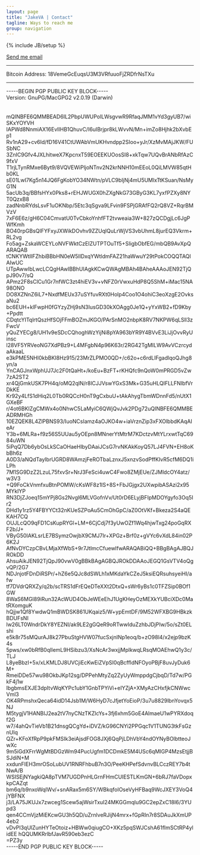 ```yaml
---
layout: page
title: "JakeVA | Contact"
tagline: Ways to reach me
group: navigation
---
```

{% include JB/setup %}

<span>
<a href="#" id="email_contact">Send me email</a>
 <script type="text/javascript" >
      var _jvObfuscatedHREF0 = "mai";var _jvObfuscatedHREF1 = "lto";var _jvObfuscatedHREF2 = ":jak";var _jvObfuscatedHREF3 = "eva";var _jvObfuscatedHREF4 = "@gm";var _jvObfuscatedHREF5 = "ail";var _jvObfuscatedHREF6 = ".co";var _jvObfuscatedHREF7 = "m";var _jvObfuscatedHREF  = _jvObfuscatedHREF0+_jvObfuscatedHREF1+_jvObfuscatedHREF2+_jvObfuscatedHREF3+_jvObfuscatedHREF4+_jvObfuscatedHREF5+_jvObfuscatedHREF6+_jvObfuscatedHREF7;
      document.getElementById('email_contact').href = _jvObfuscatedHREF;
  </script>
<hr/>
<p>Bitcoin Address: 18VemeGcEuqsU3M3VRfuuoFjZRDfrNsTXu</p>
<hr/>
<p>
-----BEGIN PGP PUBLIC KEY BLOCK-----<br/>
Version: GnuPG/MacGPG2 v2.0.19 (Darwin)<br/>
<br/><br/>
mQINBFE6QMMBEAD6IL2PbpUWUPolLWsgvwR9RfaqJMM1vYd3gyUB7/wiSKxYOYVH
IAPWd8NnmiAX16EvlIHB1QhuvC/I6uIBrjpr8kLWvvN/Mn+imZo8Hjhk2bXvbEp1
Rv1nA29+cv6Id/fD16V41CtUWAbVmUKHvndpp2SIoo+yJr/XzMvMAjJKW/FUSbNC
3ZnIC9Gfv4JXLhitweX7KpcnxT59EOEEKUOosSI8+xkTqw7UQvBrANbRfAzC9fxV
T1rjLTynRMxe6Byt9/8VQVEWiPljoNTnv2N2krNNH10mEEoL0QiLMVW85qtHb0KL
sE01LwI7Kg5n14JQ6FgKobYO34NWtn/pVLC9bIjNj4mU5UMlxTtKSuan/NsMyG1N
5acUb3q/BBfsHYx0Pks8+rEHJWUGX0hZXgNkG73GByG3KL7yxfPZXy8NYT0QzxB8
zadNnbRYdsLsvF1uOKNbp/5Etc3qSgva9LFvin9FSPjGRAfFQ2rQ8VZ+RqrBMVzV
7xF6E6z/gH6C04CmvatU0TvCbkoYnhfFT2tvweaia3W+827zQCDgjLc6JgPWfKmh
BO40rpGBsQIFYFxyJXWikDOvhv9ZZUqlQuLrWjVS3vbUhmL8jurEQ3Vkrm+RL2vg
Fo5ag+ZskaWCEYLoNVFWktCzEIZUTPTOuTf5+SIigbObfEG/mbQB9AvXpQARAQAB
tCNKYWtlIFZhbiBBbHN0eW5lIDxqYWtldmFAZ21haWwuY29tPokCOQQTAQIAIwUC
UTpAwwIbLwcLCQgHAwIBBhUIAgkKCwQWAgMBAh4BAheAAAoJEN92TjQpJ90v7/sQ
APmz2F8sClCu1Gr7nfWC3zt4hiEV3v+vNFZ0rVwxuHdP8Q5ShM+iMac15NA98ONO
DO8XZNnZ6iL7+NxdfMEUx37uSYfuvRXt0Holp4Coo1O4ohiC3eoXzgE2OvksaNu2
bc6EUH+klFwpH0fGYzyZHj9sN3IusGD30kXOAgg0Je1Q+yYxWB2+fD9Kby+Ppdtt
CDqtcYITqlrtQszHfSOjFFmBOZmJKGO/PArSnMO2nbpK8RV7NKPW6qLSll3zFwcV
yQuZYECg8/UH1v9eSDcCQhoghWzYijNi8pYA963bYR9Y4BVvE3LiJjOvvRyUinsc
l28VF5YRVeoNG7XdPBz9+L4MFgbN4p96K63r/2RG42TgMILW9AvVCzrcydaAkaaL
e3kPME5NHl0kbBKI8Hz915/23MrZLPMO0QD+/c62o+c6rdLIFgadlqoQJhg8yn/a
YnCAGJnxWphUJ7Jc2F0tQaHt+/koEu+BzFT+rKHQfc9nQoW0mPRGD5vZw7zA2ST2
xr4QjGmkUSK7PH4q/oMQ2qlN/r8lCJJVswYGxS3Mk+G35uHLQIFLLFNIbfVrDkKE
Kr92y4LfS1dHiq2L0Tb0RQCcH0nT9gCxbuU+tAkAhygTbmWDnnFd5/nUtX1GXeBF
r/4ot6BKIZgCMWx4o0NhwC5LaMyiC6QWjQvJvk2PDg72uQINBFE6QMMBEADRMHGh
10EZQEK8L4ZlPBNS93/IuoNCsIamz4aOJKO4w+iaVrznZip3xFXOlbbdKAqAIeAr
Y3b+6MLRa+f9z56S5UUau5yOEpn8MNnerYtMtrM7KDctzvMtYLrxwtTqC6984uWN
5iPqQ7Db6ybOsLkSCaOHaeHlbyDAaiJCsG7rvNKAkKoyQ57LJ4FVN+EH8oKbBh6z
A0D3/aNQdTayIbrUGRD8WAmzjFeROTbaLznxJ5xnzvSodPffKIvR5cfM6DQ1iLPh
7M1SG9DzZ2LzuL75fxvSr+NrJ3FeSci4uwC4Fwo8ZMjEUe/ZJMldcOY4atz/w3V3
+Q9FoCkVnmfxuBtnPOMW/cKsWF8z1lS+8S+FbJGjgx2UXwpibASAzi2x95MYkIYP
RN3DjZJoeq15mYPj8Gs2Nvgl6MLVGofnVv/Ut0rD6ELyjBFIpMDOYgyfo3Oq5Ir2
DHd1y1rz5Y4FBYYCt32nKUeSZPoAu5CmOhGpC/aZ0OtVKf+Bkeza2S4aQEKAH7CQ
OUJLcQO9qFD1CsKupRYGl+LM+6CjCdj7f3yUwOZf1Wq4hjwTxg24poGqRXF2b/J+
VByG50IAKLsrLE7BSymzOwjbX9CMJ7Ir+XPGz+Brf0z+gVYc6vXdL84in02P6K2J
AfNvDYCzpCBvLMjaXfWbS+9r7JtlmcCfuewIfwARAQABiQQ+BBgBAgAJBQJROkDD
AhsuAikJEN92TjQpJ90vwV0gBBkBAgAGBQJROkDDAAoJEGQ1GsVTV4oQgvQP/2G7
NDJnjotFDnDiRSPr/+hZ6e5QJc8dSWLh1xMKdaYkCZeJ5ksiEQRsuhsyeiHI/afw
tf7DVdrQRXZy/q2b/scTRS1dFrEQeDTeXXt2DtxQ+sWr6yBs1c0TFZSip0BOf1GW
8WaS6MGI89iRun32AcWUD4ObJeWEeEhJ1UgKHeyOzMEXkYUBciXDc0MatRXomguK
hQjjw1Qf8YwdwQ1mBWDSK861UKqaiz5/W+ypEmtDF/9M52WFXBG9HBkzkBDUFsNI
lw26LT0WndrDkY8YEZNl/ak9LE2gGQeR9oRTwwIduZzhbJDjPIw/5o/sZt0ELshi
e5k8r75sMQurAJ8k27PbuStgHVW07fucSxjnINp1eoq/b+zO98l4/x2ejp9bzK4s
5pws/xw0bRfB0qIlemL9HSibzu3/XsNcAr3wxjjMplkwqLRsqMOAEhwQ1y3c/TLJ
L8yeBbzI+5x/xLKMLDJ8UVCjiEcKwEiZVpSI0qBcffldNFOyoPBjF8uvJyDuk6M+
RmeiDDe57wu98OkbJKp12sg/DPPehMtyZq2ZyUyWmppdgCjbqD/Td7w/PGkF4j1w
IbgbmsEXJE3dpItvWqKYPc1ubY1GnbTPYiVi+eIYZjA+XMyAzCHxfjkCNWwcVml3
OK4RPmshxQeca64idD14Jsb1M/W6HyD7cJfjetYoEioP/3u7u8829lbnYovqx5NJ
M5tygjV1HANBIJ2ea2tV7nyCNzTKZlcYs+3fj6xhm5GoE4AlmaeU1wPYRXdoqf2G
w7/4ahQvTieVb1B21dnsgQCgYd+iDVZ/kG96CNYi2PPGqc1V1TUNG3tkFsGznUIq
QZr+KFoXfRpP9pkFMSIk3eiAjsdFOG8JXj6QqPjLDhVbY4ndOYNyBOlbtteoJwXc
9m5iGdXFrrWgMtBDGzWm94PucUgfm1DCDmkE5M4USc6qMIGP4MzsEtjjBSJdiN+M
xxdunFIEH3mrOSoLubUV1RNRFhbuB7n3O/PeeKHPefSdvnvBLCczREY7b4tNwA/B
WSISEjNYagkiQA8pTVM7UGDPnHLGrnFHmCUIESTLKmGN+6bRJ7faVDopxkpCAZqt
bm6q/b9nxoWqIWv/+snARax5m6SY/WBkqfoIOseVyHFBaq9WcJXEY3VoQ4jYBFNX
j3/LA75JKUJx7zwceg1Scew5ajWsirTxuI24MKGGmqlu9GC2epZxC18I6/3YUpd3
qen4CCmVjzMiEKcwGU3h5QD/uZrnlveRJijN4mrx+fGpRIn7r8SDAuJkXmUP4eb2
vDvPI3qUlZunHYTeOtoiz+HBWw0qiugCO+XKz5pqSWJCshA61fImSCtRP4ylidEE
hQQUMKRrlbfJavR590eb3ezC<br/>
=PZ3y<br/>
-----END PGP PUBLIC KEY BLOCK-----<br/>
</p>
</span>
